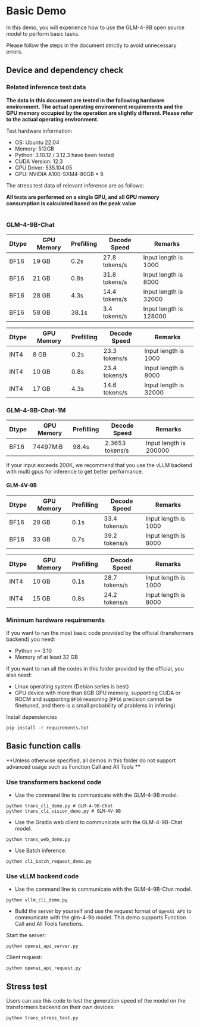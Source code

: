 # Basic Demo

In this demo, you will experience how to use the GLM-4-9B open source model to perform basic tasks.

Please follow the steps in the document strictly to avoid unnecessary errors.

## Device and dependency check

### Related inference test data

**The data in this document are tested in the following hardware environment. The actual operating environment
requirements and the GPU memory occupied by the operation are slightly different. Please refer to the actual operating
environment.**

Test hardware information:

+ OS: Ubuntu 22.04
+ Memory: 512GB
+ Python: 3.10.12 / 3.12.3 have been tested
+ CUDA Version: 12.3
+ GPU Driver: 535.104.05
+ GPU: NVIDIA A100-SXM4-80GB * 8

The stress test data of relevant inference are as follows:

**All tests are performed on a single GPU, and all GPU memory consumption is calculated based on the peak value**

#

### GLM-4-9B-Chat

| Dtype | GPU Memory | Prefilling | Decode Speed  | Remarks                |
|-------|------------|------------|---------------|------------------------|
| BF16  | 19 GB      | 0.2s       | 27.8 tokens/s | Input length is 1000   |
| BF16  | 21 GB      | 0.8s       | 31.8 tokens/s | Input length is 8000   |
| BF16  | 28 GB      | 4.3s       | 14.4 tokens/s | Input length is 32000  |
| BF16  | 58 GB      | 38.1s      | 3.4  tokens/s | Input length is 128000 |

| Dtype | GPU Memory | Prefilling | Decode Speed  | Remarks               |
|-------|------------|------------|---------------|-----------------------|
| INT4  | 8 GB       | 0.2s       | 23.3 tokens/s | Input length is 1000  |
| INT4  | 10 GB      | 0.8s       | 23.4 tokens/s | Input length is 8000  |
| INT4  | 17 GB      | 4.3s       | 14.6 tokens/s | Input length is 32000 |

### GLM-4-9B-Chat-1M

| Dtype | GPU Memory | Prefilling | Decode Speed     | Remarks                |
|-------|------------|------------|------------------|------------------------|
| BF16  | 74497MiB   | 98.4s      | 2.3653  tokens/s | Input length is 200000 |

If your input exceeds 200K, we recommend that you use the vLLM backend with multi gpus for inference to get better
performance.

#### GLM-4V-9B

| Dtype | GPU Memory | Prefilling | Decode Speed  | Remarks              |
|-------|------------|------------|---------------|----------------------|
| BF16  | 28 GB      | 0.1s       | 33.4 tokens/s | Input length is 1000 |
| BF16  | 33 GB      | 0.7s       | 39.2 tokens/s | Input length is 8000 |

| Dtype | GPU Memory | Prefilling | Decode Speed  | Remarks              |
|-------|------------|------------|---------------|----------------------|
| INT4  | 10 GB      | 0.1s       | 28.7 tokens/s | Input length is 1000 |
| INT4  | 15 GB      | 0.8s       | 24.2 tokens/s | Input length is 8000 |

### Minimum hardware requirements

If you want to run the most basic code provided by the official (transformers backend) you need:

+ Python >= 3.10
+ Memory of at least 32 GB

If you want to run all the codes in this folder provided by the official, you also need:

+ Linux operating system (Debian series is best)
+ GPU device with more than 8GB GPU memory, supporting CUDA or ROCM and supporting `BF16` reasoning (`FP16` precision
  cannot be finetuned, and there is a small probability of problems in infering)

Install dependencies

```shell
pip install -r requirements.txt
```

## Basic function calls

**Unless otherwise specified, all demos in this folder do not support advanced usage such as Function Call and All Tools
**

### Use transformers backend code

+ Use the command line to communicate with the GLM-4-9B model.

```shell
python trans_cli_demo.py # GLM-4-9B-Chat
python trans_cli_vision_demo.py # GLM-4V-9B
```

+ Use the Gradio web client to communicate with the GLM-4-9B-Chat model.

```shell
python trans_web_demo.py
```

+ Use Batch inference.

```shell
python cli_batch_request_demo.py
```

### Use vLLM backend code

+ Use the command line to communicate with the GLM-4-9B-Chat model.

```shell
python vllm_cli_demo.py
```

+ Build the server by yourself and use the request format of `OpenAI API` to communicate with the glm-4-9b model. This
  demo supports Function Call and All Tools functions.

Start the server:

```shell
python openai_api_server.py
```

Client request:

```shell
python openai_api_request.py
```

## Stress test

Users can use this code to test the generation speed of the model on the transformers backend on their own devices:

```shell
python trans_stress_test.py
```